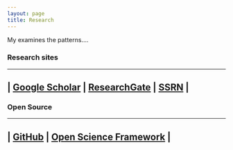 ```yaml
---
layout: page
title: Research
---
```

My examines the patterns....

### Research sites

----
 | [Google Scholar](https://scholar.google.com/citations?user=ezE8rPkAAAAJ&hl=en) | [ResearchGate](https://www.researchgate.net/profile/Cesar_Renteria) | [SSRN](https://papers.ssrn.com/sol3/cf_dev/AbsByAuth.cfm?per_id=2270101) | 
----

### Open Source
----
| [GitHub](https://github.com/crenteriam) | [Open Science Framework](https://osf.io/9y7n4/) |
----

<!--stackedit_data:
eyJoaXN0b3J5IjpbMTg5MzU4MzMzNSw5MjE2ODQ0MjIsNzY4ND
U4MTE0LC04OTA1MDgwMjEsLTUwMzYwMjE5MF19
-->